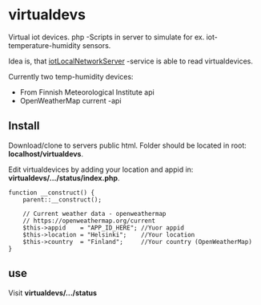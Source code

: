 # virtualdevs

Virtual iot devices. php -Scripts in server to simulate for ex. iot-temperature-humidity sensors.

Idea is, that [iotLocalNetworkServer](https://github.com/mtpajula/iotLocalNetworkServer) -service is able to read virtualdevices.

Currently two temp-humidity devices:

 * From Finnish Meteorological Institute api
 * OpenWeatherMap current -api

## Install

Download/clone to servers public html. Folder should be located in root: **localhost/virtualdevs**.

Edit virtualdevices by adding your location and appid in: **virtualdevs/.../status/index.php**.

    function __construct() {
        parent::__construct();

        // Current weather data - openweathermap
        // https://openweathermap.org/current
        $this->appid    = "APP_ID_HERE"; //Yuor appid
        $this->location = "Helsinki";    //Your location
        $this->country  = "Finland";     //Your country (OpenWeatherMap)
    }

## use

Visit **virtualdevs/.../status**
